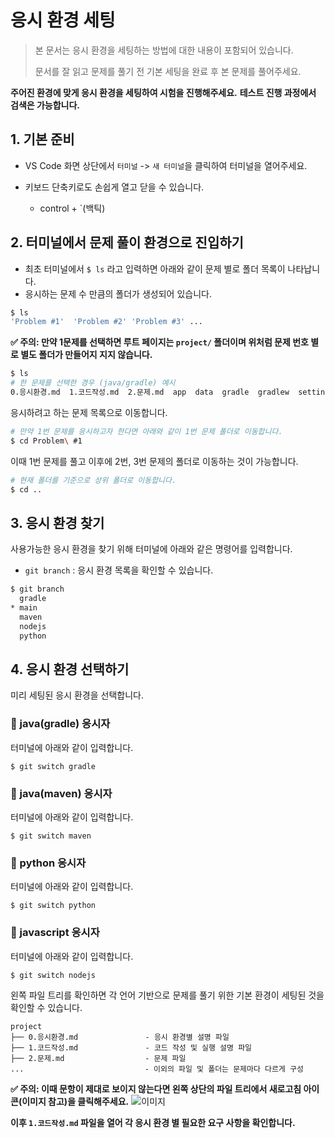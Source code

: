 # 응시 환경 세팅

> 본 문서는 응시 환경을 세팅하는 방법에 대한 내용이 포함되어 있습니다.
>
> 문서를 잘 읽고 문제를 풀기 전 기본 세팅을 완료 후 본 문제를 풀어주세요.

**주어진 환경에 맞게 응시 환경을 세팅하여 시험을 진행해주세요.**
**테스트 진행 과정에서 검색은 가능합니다.**

## 1. 기본 준비

- VS Code 화면 상단에서 `터미널` -> `새 터미널`을 클릭하여 터미널을 열어주세요.

- 키보드 단축키로도 손쉽게 열고 닫을 수 있습니다. 
  - control + `(백틱) 

## 2. 터미널에서 문제 풀이 환경으로 진입하기
- 최초 터미널에서 `$ ls` 라고 입력하면 아래와 같이 문제 별로 폴더 목록이 나타납니다.
- 응시하는 문제 수 만큼의 폴더가 생성되어 있습니다.

```bash
$ ls 
'Problem #1'  'Problem #2' 'Problem #3' ...
```

**✅ 주의: 만약 1문제를 선택하면 루트 페이지는 `project/` 폴더이며 위처럼 문제 번호 별로 별도 폴더가 만들어지 지지 않습니다.**

```bash
$ ls
# 한 문제를 선택한 경우 (java/gradle) 예시
0.응시환경.md  1.코드작성.md  2.문제.md  app  data  gradle  gradlew  settings.gradle
```

응시하려고 하는 문제 목록으로 이동합니다. 

```bash
# 만약 1번 문제를 응시하고자 한다면 아래와 같이 1번 문제 폴더로 이동합니다.
$ cd Problem\ #1 
```

이때 1번 문제를 풀고 이후에 2번, 3번 문제의 폴더로 이동하는 것이 가능합니다.

```bash
# 현재 폴더를 기준으로 상위 폴더로 이동합니다.
$ cd .. 
```

## 3. 응시 환경 찾기

사용가능한 응시 환경을 찾기 위해 터미널에 아래와 같은 명령어를 입력합니다.

- `git branch` : 응시 환경 목록을 확인할 수 있습니다. 

```bash
$ git branch
  gradle
* main
  maven
  nodejs
  python
```



## 4. 응시 환경 선택하기

미리 세팅된 응시 환경을 선택합니다.



### 📌 java(gradle) 응시자

터미널에 아래와 같이 입력합니다.

```
$ git switch gradle
```


### 📌 java(maven) 응시자

터미널에 아래와 같이 입력합니다.

```
$ git switch maven
```


### 📌 python 응시자

터미널에 아래와 같이 입력합니다.

```
$ git switch python
```


### 📌 javascript 응시자

터미널에 아래와 같이 입력합니다.

```
$ git switch nodejs
```


왼쪽 파일 트리를 확인하면 각 언어 기반으로 문제를 풀기 위한 기본 환경이 세팅된 것을 확인할 수 있습니다.

```
project
├── 0.응시환경.md               - 응시 환경별 설명 파일
├── 1.코드작성.md               - 코드 작성 및 실행 설명 파일
├── 2.문제.md                  - 문제 파일
...                           - 이외의 파일 및 폴더는 문제마다 다르게 구성
```

**✅ 주의: 이때 문항이 제대로 보이지 않는다면 왼쪽 상단의 파일 트리에서 새로고침 아이콘(이미지 참고)을 클릭해주세요.**
![이미지](https://i.esdrop.com/d/f/3hJpbp2D03/oY9gq3k1Lc.png)

**이후 `1.코드작성.md` 파일을 열어 각 응시 환경 별 필요한 요구 사항을 확인합니다.**